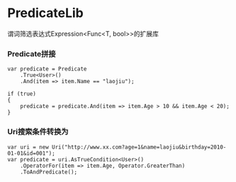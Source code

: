# PredicateLib
谓词筛选表达式Expression&lt;Func&lt;T, bool>>的扩展库


### Predicate拼接
```
var predicate = Predicate
    .True<User>()
    .And(item => item.Name == "laojiu");

if (true)
{
    predicate = predicate.And(item => item.Age > 10 && item.Age < 20);
}
```


### Uri搜索条件转换为
```
var uri = new Uri("http://www.xx.com?age=1&name=laojiu&birthday=2010-01-01&id=001");
var predicate = uri.AsTrueCondition<User>()
    .OperatorFor(item => item.Age, Operator.GreaterThan)                
    .ToAndPredicate();
```

